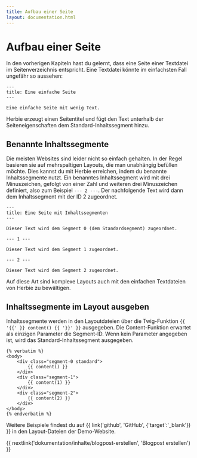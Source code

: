 ```yaml
---
title: Aufbau einer Seite
layout: documentation.html
---
```


# Aufbau einer Seite

In den vorherigen Kapiteln hast du gelernt, dass eine Seite einer Textdatei im
Seitenverzeichnis entspricht. Eine Textdatei könnte im einfachsten Fall ungefähr
so aussehen:

    ---
    title: Eine einfache Seite
    ---

    Eine einfache Seite mit wenig Text.

Herbie erzeugt einen Seitentitel und fügt den Text unterhalb der
Seiteneigenschaften dem Standard-Inhaltssegment hinzu.


## Benannte Inhaltssegmente

Die meisten Websites sind leider nicht so einfach gehalten. In der Regel
basieren sie auf mehrspaltigen Layouts, die man unabhängig befüllen möchte.
Dies kannst du mit Herbie erreichen, indem du benannte Inhaltssegmente nutzt.
Ein benanntes Inhaltssegment wird mit drei Minuszeichen, gefolgt von einer Zahl
und weiteren drei Minuszeichen definiert, also zum Beispiel `--- 2 ---`. Der
nachfolgende Text wird dann dem Inhaltssegment mit der ID 2 zugeordnet.

    ---
    title: Eine Seite mit Inhaltssegmenten
    ---

    Dieser Text wird dem Segment 0 (dem Standardsegment) zugeordnet.

    --- 1 ---

    Dieser Text wird dem Segment 1 zugeordnet.

    --- 2 ---

    Dieser Text wird dem Segment 2 zugeordnet.


Auf diese Art sind komplexe Layouts auch mit den einfachen Textdateien von
Herbie zu bewältigen.


## Inhaltssegmente im Layout ausgeben

Inhaltssegmente werden in den Layoutdateien über die Twig-Funktion
`{{ '{{' }} content() {{ '}}' }}` ausgegeben. Die Content-Funktion erwartet
als einzigen Parameter die Segment-ID. Wenn kein Parameter angegeben ist,
wird das Standard-Inhaltssegment ausgegeben.

    {% verbatim %}
    <body>
        <div class="segment-0 standard">
            {{ content() }}
        </div>
        <div class="segment-1">
            {{ content(1) }}
        </div>
        <div class="segment-2">
            {{ content(2) }}
        </div>
    </body>
    {% endverbatim %}

Weitere Beispiele findest du auf {{ link('github', 'GitHub', {'target':'_blank'}) }}
in den Layout-Dateien der Demo-Website.


{{ nextlink('dokumentation/inhalte/blogpost-erstellen', 'Blogpost erstellen') }}
